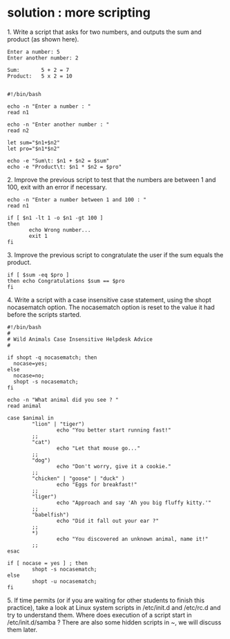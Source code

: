 # solution : more scripting

1\. Write a script that asks for two numbers, and outputs the sum and
product (as shown here).

    Enter a number: 5
    Enter another number: 2

    Sum:       5 + 2 = 7
    Product:   5 x 2 = 10
        

    #!/bin/bash

    echo -n "Enter a number : "
    read n1

    echo -n "Enter another number : "
    read n2

    let sum="$n1+$n2"
    let pro="$n1*$n2"

    echo -e "Sum\t: $n1 + $n2 = $sum" 
    echo -e "Product\t: $n1 * $n2 = $pro"

2\. Improve the previous script to test that the numbers are between 1
and 100, exit with an error if necessary.

    echo -n "Enter a number between 1 and 100 : "
    read n1

    if [ $n1 -lt 1 -o $n1 -gt 100 ]
    then
           echo Wrong number... 
           exit 1
    fi

3\. Improve the previous script to congratulate the user if the sum
equals the product.

    if [ $sum -eq $pro ] 
    then echo Congratulations $sum == $pro
    fi

4\. Write a script with a case insensitive case statement, using the
shopt nocasematch option. The nocasematch option is reset to the value
it had before the scripts started.

    #!/bin/bash
    #
    # Wild Animals Case Insensitive Helpdesk Advice
    #

    if shopt -q nocasematch; then
      nocase=yes;
    else
      nocase=no;
      shopt -s nocasematch;
    fi

    echo -n "What animal did you see ? "
    read animal

    case $animal in
            "lion" | "tiger")
                    echo "You better start running fast!"
            ;;
            "cat")
                    echo "Let that mouse go..."
            ;;
            "dog")
                    echo "Don't worry, give it a cookie."
            ;;
            "chicken" | "goose" | "duck" )
                    echo "Eggs for breakfast!"
            ;;
            "liger")
                    echo "Approach and say 'Ah you big fluffy kitty.'"
            ;;
            "babelfish")
                    echo "Did it fall out your ear ?"
            ;;
            *)
                    echo "You discovered an unknown animal, name it!"
            ;;
    esac

    if [ nocase = yes ] ; then
            shopt -s nocasematch;
    else
            shopt -u nocasematch;
    fi

5\. If time permits (or if you are waiting for other students to finish
this practice), take a look at Linux system scripts in /etc/init.d and
/etc/rc.d and try to understand them. Where does execution of a script
start in /etc/init.d/samba ? There are also some hidden scripts in \~,
we will discuss them later.

